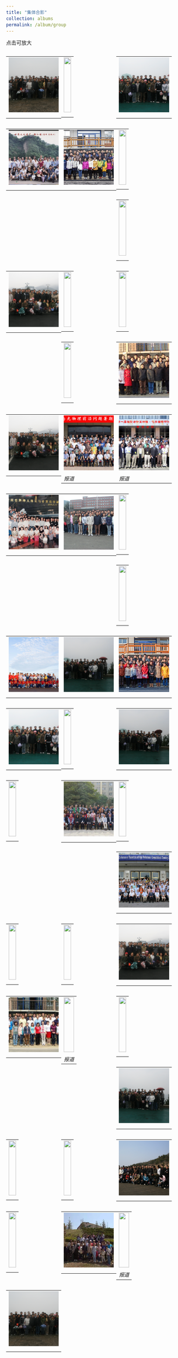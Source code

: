 ```yaml
---
title: "集体合影"
collection: albums
permalink: /album/group
---
```

点击可放大
<style>.gallery-img{height: 150px;object-fit: cover;margin-bottom: 4px;}</style>
<table style="float: left; width:30%"><tr><td><a href="../keli_photo/group/WeChat Image_20220323142515.jpg"><img class="gallery-img" src="../keli_photo/group/WeChat Image_20220323142515.jpg" width="100%"></a></td></tr><tr><td><em></em></td></tr></table>
<table style="float: left; width:30%"><tr><td><a href="../keli_photo/group/会议合影.jpg"><img class="gallery-img" src="../keli_photo/group/会议合影.jpg" width="100%"></a></td></tr><tr><td><em></em></td></tr></table>
<table style="float: left; width:30%"><tr><td><a href="../keli_photo/group/WeChat Image_20220323142327.jpg"><img class="gallery-img" src="../keli_photo/group/WeChat Image_20220323142327.jpg" width="100%"></a></td></tr><tr><td><em></em></td></tr></table>
<table style="float: left; width:30%"><tr><td><a href="../keli_photo/group/mmexport1651062737210.jpg"><img class="gallery-img" src="../keli_photo/group/mmexport1651062737210.jpg" width="100%"></a></td></tr><tr><td><em></em></td></tr></table>
<table style="float: left; width:30%"><tr><td><a href="../keli_photo/group/20141201_GroupPhoto.jpg"><img class="gallery-img" src="../keli_photo/group/20141201_GroupPhoto.jpg" width="100%"></a></td></tr><tr><td><em></em></td></tr></table>
<table style="float: left; width:30%"><tr><td><a href="../keli_photo/group/金石滩.jpg"><img class="gallery-img" src="../keli_photo/group/金石滩.jpg" width="100%"></a></td></tr><tr><td><em></em></td></tr></table>
<table style="float: left; width:30%"><tr><td><a href="../keli_photo/group/WeChat Image_20220323141112.jpg"><img class="gallery-img" src="../keli_photo/group/WeChat Image_20220323141112.jpg" width="100%"></a></td></tr><tr><td><em></em></td></tr></table>
<table style="float: left; width:30%"><tr><td><a href="../keli_photo/group/WeChat Image_20220323142632.jpg"><img class="gallery-img" src="../keli_photo/group/WeChat Image_20220323142632.jpg" width="100%"></a></td></tr><tr><td><em></em></td></tr></table>
<table style="float: left; width:30%"><tr><td><a href="../keli_photo/group/WeChat Image_20220323142656.jpg"><img class="gallery-img" src="../keli_photo/group/WeChat Image_20220323142656.jpg" width="100%"></a></td></tr><tr><td><em></em></td></tr></table>
<table style="float: left; width:30%"><tr><td><a href="../keli_photo/group/WeChat Image_20220328132052.jpg"><img class="gallery-img" src="../keli_photo/group/WeChat Image_20220328132052.jpg" width="100%"></a></td></tr><tr><td><em></em></td></tr></table>
<table style="float: left; width:30%"><tr><td><a href="../keli_photo/group/2012.11.26.jpg"><img class="gallery-img" src="../keli_photo/group/2012.11.26.jpg" width="100%"></a></td></tr><tr><td><em></em></td></tr></table>
<table style="float: left; width:30%"><tr><td><a href="../keli_photo/group/2008_1.jpg"><img class="gallery-img" src="../keli_photo/group/2008_1.jpg" width="100%"></a></td></tr><tr><td><em></em></td></tr></table>
<table style="float: left; width:30%"><tr><td><a href="../keli_photo/group/WeChat Image_20220323142254.jpg"><img class="gallery-img" src="../keli_photo/group/WeChat Image_20220323142254.jpg" width="100%"></a></td></tr><tr><td><em></em></td></tr></table>
<table style="float: left; width:30%"><tr><td><a href="../keli_photo/group/2021.png"><img class="gallery-img" src="../keli_photo/group/2021.png" width="100%"></a></td></tr><tr><td><em>报道</em></td></tr></table>
<table style="float: left; width:30%"><tr><td><a href="../keli_photo/group/2005.jpg"><img class="gallery-img" src="../keli_photo/group/2005.jpg" width="100%"></a></td></tr><tr><td><em>报道</em></td></tr></table>
<table style="float: left; width:30%"><tr><td><a href="../keli_photo/group/mmexport1651062750847.jpg"><img class="gallery-img" src="../keli_photo/group/mmexport1651062750847.jpg" width="100%"></a></td></tr><tr><td><em></em></td></tr></table>
<table style="float: left; width:30%"><tr><td><a href="../keli_photo/group/WeChat Image_20220328132724.jpg"><img class="gallery-img" src="../keli_photo/group/WeChat Image_20220328132724.jpg" width="100%"></a></td></tr><tr><td><em></em></td></tr></table>
<table style="float: left; width:30%"><tr><td><a href="../keli_photo/group/WeChat Image_20220323142644.jpg"><img class="gallery-img" src="../keli_photo/group/WeChat Image_20220323142644.jpg" width="100%"></a></td></tr><tr><td><em></em></td></tr></table>
<table style="float: left; width:30%"><tr><td><a href="../keli_photo/group/2016.10.10.jpg"><img class="gallery-img" src="../keli_photo/group/2016.10.10.jpg" width="100%"></a></td></tr><tr><td><em></em></td></tr></table>
<table style="float: left; width:30%"><tr><td><a href="../keli_photo/group/微信图片_20220323131422.jpg"><img class="gallery-img" src="../keli_photo/group/微信图片_20220323131422.jpg" width="100%"></a></td></tr><tr><td><em></em></td></tr></table>
<table style="float: left; width:30%"><tr><td><a href="../keli_photo/group/WeChat Image_20220323142617.jpg"><img class="gallery-img" src="../keli_photo/group/WeChat Image_20220323142617.jpg" width="100%"></a></td></tr><tr><td><em></em></td></tr></table>
<table style="float: left; width:30%"><tr><td><a href="../keli_photo/group/2013_1223.jpg"><img class="gallery-img" src="../keli_photo/group/2013_1223.jpg" width="100%"></a></td></tr><tr><td><em></em></td></tr></table>
<table style="float: left; width:30%"><tr><td><a href="../keli_photo/group/WeChat Image_20220323142545.jpg"><img class="gallery-img" src="../keli_photo/group/WeChat Image_20220323142545.jpg" width="100%"></a></td></tr><tr><td><em></em></td></tr></table>
<table style="float: left; width:30%"><tr><td><a href="../keli_photo/group/WeChat Image_20220323142649.jpg"><img class="gallery-img" src="../keli_photo/group/WeChat Image_20220323142649.jpg" width="100%"></a></td></tr><tr><td><em></em></td></tr></table>
<table style="float: left; width:30%"><tr><td><a href="../keli_photo/group/WeChat Image_20220323142448.jpg"><img class="gallery-img" src="../keli_photo/group/WeChat Image_20220323142448.jpg" width="100%"></a></td></tr><tr><td><em></em></td></tr></table>
<table style="float: left; width:30%"><tr><td><a href="../keli_photo/group/IMG_6588.JPG"><img class="gallery-img" src="../keli_photo/group/IMG_6588.JPG" width="100%"></a></td></tr><tr><td><em></em></td></tr></table>
<table style="float: left; width:30%"><tr><td><a href="../keli_photo/group/WeChat Image_20220322213943.jpg"><img class="gallery-img" src="../keli_photo/group/WeChat Image_20220322213943.jpg" width="100%"></a></td></tr><tr><td><em></em></td></tr></table>
<table style="float: left; width:30%"><tr><td><a href="../keli_photo/group/WeChat Image_20220323142639.jpg"><img class="gallery-img" src="../keli_photo/group/WeChat Image_20220323142639.jpg" width="100%"></a></td></tr><tr><td><em></em></td></tr></table>
<table style="float: left; width:30%"><tr><td><a href="../keli_photo/group/W020141024386453400645.jpg"><img class="gallery-img" src="../keli_photo/group/W020141024386453400645.jpg" width="100%"></a></td></tr><tr><td><em></em></td></tr></table>
<table style="float: left; width:30%"><tr><td><a href="../keli_photo/group/2013.JPG"><img class="gallery-img" src="../keli_photo/group/2013.JPG" width="100%"></a></td></tr><tr><td><em></em></td></tr></table>
<table style="float: left; width:30%"><tr><td><a href="../keli_photo/group/2015.9.14.jpg"><img class="gallery-img" src="../keli_photo/group/2015.9.14.jpg" width="100%"></a></td></tr><tr><td><em></em></td></tr></table>
<table style="float: left; width:30%"><tr><td><a href="../keli_photo/group/WeChat Image_20220323142227.jpg"><img class="gallery-img" src="../keli_photo/group/WeChat Image_20220323142227.jpg" width="100%"></a></td></tr><tr><td><em></em></td></tr></table>
<table style="float: left; width:30%"><tr><td><a href="../keli_photo/group/2009_0526.jpg"><img class="gallery-img" src="../keli_photo/group/2009_0526.jpg" width="100%"></a></td></tr><tr><td><em></em></td></tr></table>
<table style="float: left; width:30%"><tr><td><a href="../keli_photo/group/2016.jpg"><img class="gallery-img" src="../keli_photo/group/2016.jpg" width="100%"></a></td></tr><tr><td><em>报道</em></td></tr></table>
<table style="float: left; width:30%"><tr><td><a href="../keli_photo/group/WeChat Image_20220323140824.jpg"><img class="gallery-img" src="../keli_photo/group/WeChat Image_20220323140824.jpg" width="100%"></a></td></tr><tr><td><em></em></td></tr></table>
<table style="float: left; width:30%"><tr><td><a href="../keli_photo/group/WeChat Image_20220323142601.jpg"><img class="gallery-img" src="../keli_photo/group/WeChat Image_20220323142601.jpg" width="100%"></a></td></tr><tr><td><em></em></td></tr></table>
<table style="float: left; width:30%"><tr><td><a href="../keli_photo/group/WeChat Image_20220328131959.jpg"><img class="gallery-img" src="../keli_photo/group/WeChat Image_20220328131959.jpg" width="100%"></a></td></tr><tr><td><em></em></td></tr></table>
<table style="float: left; width:30%"><tr><td><a href="../keli_photo/group/海边.jpg"><img class="gallery-img" src="../keli_photo/group/海边.jpg" width="100%"></a></td></tr><tr><td><em></em></td></tr></table>
<table style="float: left; width:30%"><tr><td><a href="../keli_photo/group/WeChat Image_20220323135337.jpg"><img class="gallery-img" src="../keli_photo/group/WeChat Image_20220323135337.jpg" width="100%"></a></td></tr><tr><td><em></em></td></tr></table>
<table style="float: left; width:30%"><tr><td><a href="../keli_photo/group/WeChat Image_20220328132127.jpg"><img class="gallery-img" src="../keli_photo/group/WeChat Image_20220328132127.jpg" width="100%"></a></td></tr><tr><td><em></em></td></tr></table>
<table style="float: left; width:30%"><tr><td><a href="../keli_photo/group/WeChat Image_20220322205024.jpg"><img class="gallery-img" src="../keli_photo/group/WeChat Image_20220322205024.jpg" width="100%"></a></td></tr><tr><td><em></em></td></tr></table>
<table style="float: left; width:30%"><tr><td><a href="../keli_photo/group/2017.jpg"><img class="gallery-img" src="../keli_photo/group/2017.jpg" width="100%"></a></td></tr><tr><td><em>报道</em></td></tr></table>
<table style="float: left; width:30%"><tr><td><a href="../keli_photo/group/WeChat Image_20220323142355.jpg"><img class="gallery-img" src="../keli_photo/group/WeChat Image_20220323142355.jpg" width="100%"></a></td></tr><tr><td><em></em></td></tr></table>
